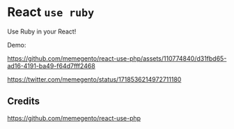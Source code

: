 # React `use ruby`

Use Ruby in your React!


Demo:


https://github.com/memegento/react-use-php/assets/110774840/d31fbd65-ad16-4191-ba49-f64d7fff2468


https://twitter.com/memegento/status/1718536214972711180



## Credits
https://github.com/memegento/react-use-php
